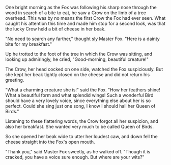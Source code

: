 One bright morning as the Fox was following his sharp nose
through the wood in search of a bite to eat, he saw a Crow on the
limb of a tree overhead. This was by no means the first Crow the
Fox had ever seen. What caught his attention this time and made
him stop for a second look, was that the lucky Crow held a bit of
cheese in her beak.

"No need to search any farther," thought sly Master Fox. "Here is
a dainty bite for my breakfast."

Up he trotted to the foot of the tree in which the Crow was
sitting, and looking up admiringly, he cried, "Good-morning,
beautiful creature!"

The Crow, her head cocked on one side, watched the Fox
suspiciously. But she kept her beak tightly closed on the cheese
and did not return his greeting.

"What a charming creature she is!" said the Fox. "How her
feathers shine! What a beautiful form and what splendid wings!
Such a wonderful Bird should have a very lovely voice, since
everything else about her is so perfect. Could she sing just one
song, I know I should hail her Queen of Birds."

Listening to these flattering words, the Crow forgot all her
suspicion, and also her breakfast. She wanted very much to be
called Queen of Birds.

So she opened her beak wide to utter her loudest caw, and down
fell the cheese straight into the Fox's open mouth.

"Thank you," said Master Fox sweetly, as he walked off. "Though
it is cracked, you have a voice sure enough. But where are your
wits?"
